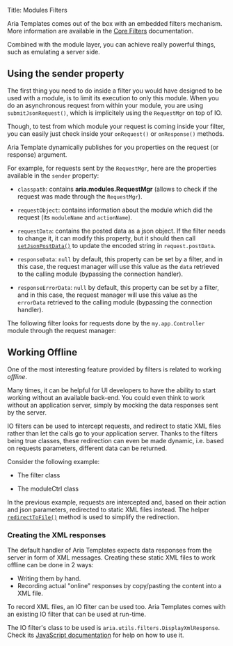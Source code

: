 Title: Modules Filters


Aria Templates comes out of the box with an embedded filters mechanism. More information are available in the [Core Filters](filters) documentation.

Combined with the module layer, you can achieve really powerful things, such as emulating a server side.

## Using the sender property

The first thing you need to do inside a filter you would have designed to be used with a module, is to limit its execution to only this module.
When you do an asynchronous request from within your module, you are using `submitJsonRequest()`, which is implicitely using the `RequestMgr` on top of IO.

Though, to test from which module your request is coming inside your filter, you can easily just check inside your `onRequest()` or `onResponse()` methods.

Aria Template dynamically publishes for you properties on the request (or response) argument.

For example, for requests sent by the `RequestMgr`, here are the properties available in the `sender` property:

* `classpath`: contains **aria.modules.RequestMgr** (allows to check if the request was made through the `RequestMgr`).
* `requestObject`: contains information about the module which did the request (its `moduleName` and `actionName`).

* `requestData`: contains the posted data as a json object. If the filter needs to change it, it can modify this property, but it should then call [`setJsonPostData()`](http://ariatemplates.com/api/#aria.core.IOFilter:setJsonPostData:method) to update the encoded string in `request.postData`.

* `responseData`: `null` by default, this property can be set by a filter, and in this case, the request manager will use this value as the `data` retrieved to the calling module (bypassing the connection handler).

* `responseErrorData`: `null` by default, this property can be set by a filter, and in this case, the request manager will use this value as the `errorData` retrieved to the calling module (bypassing the connection handler).

The following filter looks for requests done by the `my.app.Controller` module through the request manager:

<script src='%SNIPPETS_SERVER_URL%/snippets/github.com/ariatemplates/documentation-code/snippets/modules/filters/TargetedFilter.js?lang=javascript&outdent=true'></script>


## Working Offline

One of the most interesting feature provided by filters is related to working _offline_.

Many times, it can be helpful for UI developers to have the ability to start working without an available back-end. You could even think to work without an application server, simply by mocking the data responses sent by the server.

IO filters can be used to intercept requests, and redirect to static XML files rather than let the calls go to your application server. Thanks to the filters being true classes, these redirection can even be made dynamic, i.e. based on requests parameters, different data can be returned.

Consider the following example:

* The filter class
  <script src='%SNIPPETS_SERVER_URL%/snippets/github.com/ariatemplates/documentation-code/snippets/modules/filters/OfflineFilter.js?lang=javascript&outdent=true'></script>

* The moduleCtrl class
  <script src='%SNIPPETS_SERVER_URL%/snippets/github.com/ariatemplates/documentation-code/snippets/modules/filters/MyController.js?lang=javascript&outdent=true'></script>

In the previous example, requests are intercepted and, based on their action and json parameters, redirected to static XML files instead.
The helper [`redirectToFile()`](http://ariatemplates.com/api/#aria.core.IOFilter:redirectToFile:method) method is used to simplify the redirection.


### Creating the XML responses

The default handler of Aria Templates expects data responses from the server in form of XML messages. Creating these static XML files to work offline can be done in 2 ways:

* Writing them by hand.
* Recording actual "online" responses by copy/pasting the content into a XML file.

To record XML files, an IO filter can be used too. Aria Templates comes with an existing IO filter that can be used at run-time.

The IO filter's class to be used is `aria.utils.filters.DisplayXmlResponse`. Check its  [JavaScript documentation](http://ariatemplates.com/api/#aria.utils.filters.DisplayXmlResponse) for help on how to use it.
